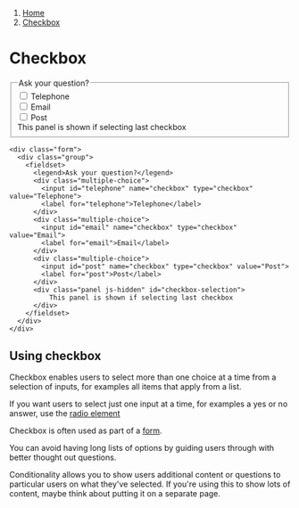 1.  [Home](/design/overview)
2.  [Checkbox](#)

# Checkbox

<div class="form">
  <div class="group">
    <fieldset>
      <legend>Ask your question?</legend>
      <div class="multiple-choice">
        <input id="telephone" name="checkbox" type="checkbox" value="Telephone">
        <label for="telephone">Telephone</label>
      </div>
      <div class="multiple-choice">
        <input id="email" name="checkbox" type="checkbox" value="Email">
        <label for="email">Email</label>
      </div>
      <div class="multiple-choice">
        <input id="post" name="checkbox" type="checkbox" value="Post">
        <label for="post">Post</label>
      </div>
      <div class="panel js-hidden" id="checkbox-selection">
          This panel is shown if selecting last checkbox
      </div>
    </fieldset>
  </div>
</div>

    <div class="form">
      <div class="group">
        <fieldset>
          <legend>Ask your question?</legend>
          <div class="multiple-choice">
            <input id="telephone" name="checkbox" type="checkbox" value="Telephone">
            <label for="telephone">Telephone</label>
          </div>
          <div class="multiple-choice">
            <input id="email" name="checkbox" type="checkbox" value="Email">
            <label for="email">Email</label>
          </div>
          <div class="multiple-choice">
            <input id="post" name="checkbox" type="checkbox" value="Post">
            <label for="post">Post</label>
          </div>
          <div class="panel js-hidden" id="checkbox-selection">
              This panel is shown if selecting last checkbox
          </div>
        </fieldset>
      </div>
    </div>

## Using checkbox

Checkbox enables users to select more than one choice at a time from a selection of inputs, for examples all items that apply from a list.

If you want users to select just one input at a time, for examples a yes or no answer, use the <a href="radio">radio element</a>

Checkbox is often used as part of a <a href="form">form</a>.

You can avoid having long lists of options by guiding users through with better thought out questions. 

Conditionality allows you to show users additional content or questions to particular users on what they've selected. If you're using this to show lots of content, maybe think about putting it on a separate page. 
